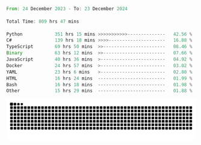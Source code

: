 <!--START_SECTION:waka-->

```rust
From: 24 December 2023 - To: 23 December 2024

Total Time: 809 hrs 47 mins

Python            351 hrs 15 mins >>>>>>>>>>>--------------   42.56 %
C#                139 hrs 18 mins >>>>---------------------   16.88 %
TypeScript        69 hrs 50 mins  >>-----------------------   08.46 %
Binary            63 hrs 12 mins  >>-----------------------   07.66 %
JavaScript        40 hrs 36 mins  >------------------------   04.92 %
Docker            24 hrs 57 mins  >------------------------   03.02 %
YAML              23 hrs 6 mins   >------------------------   02.80 %
HTML              16 hrs 24 mins  -------------------------   01.99 %
Bash              16 hrs 18 mins  -------------------------   01.98 %
Other             15 hrs 29 mins  -------------------------   01.88 %
```

<!--END_SECTION:waka-->


<picture>
  <source media="(prefers-color-scheme: dark)" srcset="https://raw.githubusercontent.com/jeerawut97/jeerawut97/output/github-contribution-grid-snake.svg">
  <img alt="github contribution grid snake animation" src="https://raw.githubusercontent.com/jeerawut97/jeerawut97/output/github-contribution-grid-snake.svg">
</picture>
